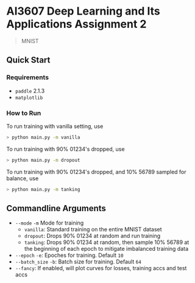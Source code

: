 # AI3607 Deep Learning and Its Applications Assignment 2

> MNIST

## Quick Start

### Requirements

- `paddle` 2.1.3
- `matplotlib`

### How to Run

To run training with vanilla setting, use

```sh
> python main.py -m vanilla
```

To run training with 90% 01234's dropped, use

```sh
> python main.py -m dropout
```

To run training with 90% 01234's dropped, and 10% 56789 sampled for balance, use

```sh
> python main.py -m tanking
```

## Commandline Arguments

- `--mode` `-m` Mode for training
  - `vanilla`: Standard training on the entire MNIST dataset
  - `dropout`: Drops 90% 01234 at random and run training
  - `tanking`: Drops 90% 01234 at random, then sample 10% 56789 at the beginning of each epoch to mitigate imbalanced training data
- `--epoch` `-e`: Epoches for training. Default `10`
- `--batch_size` `-b`: Batch size for training. Default `64`
- `--fancy`: If enabled, will plot curves for losses, training accs and test accs
